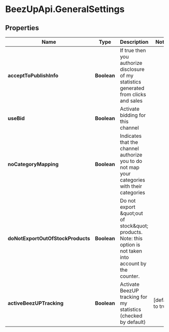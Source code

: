 # BeezUpApi.GeneralSettings

## Properties
Name | Type | Description | Notes
------------ | ------------- | ------------- | -------------
**acceptToPublishInfo** | **Boolean** | If true then you authorize disclosure of my statistics generated from clicks and sales | 
**useBid** | **Boolean** | Activate bidding for this channel | 
**noCategoryMapping** | **Boolean** | Indicates that the channel authorize you to do not map your categories with their categories | 
**doNotExportOutOfStockProducts** | **Boolean** | Do not export \&quot;out of stock\&quot; products. Note: this option is not taken into account by the counter.  | 
**activeBeezUPTracking** | **Boolean** | Activate BeezUP tracking for my statistics (checked by default) | [default to true]


